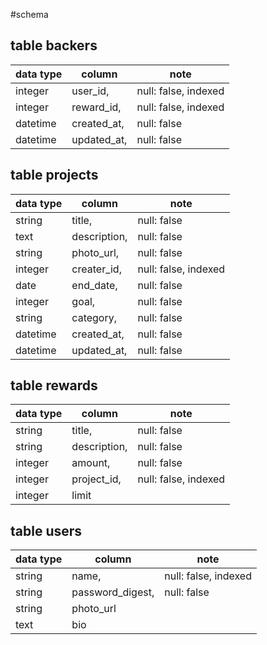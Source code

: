 #schema

## table backers
 data type |  column    |  note
-----------|------------|--------------------
  integer  |user_id,    |null: false, indexed
  integer  |reward_id,  |null: false, indexed
  datetime |created_at, |null: false
  datetime |updated_at, |null: false


## table projects
 data type |  column     | note
-----------|-------------|-------------------
  string   |title,       |null: false
  text     |description, |null: false
  string   |photo_url,   |null: false
  integer  |creater_id,  |null: false, indexed
  date     |end_date,    |null: false
  integer  |goal,        |null: false
  string   |category,    |null: false
  datetime |created_at,  |null: false
  datetime |updated_at,  |null: false


## table rewards
 data type |  column     | note
-----------|-------------|-------------------
  string   |title,       |null: false
  string   |description, |null: false
  integer  |amount,      |null: false
  integer  |project_id,  |null: false, indexed
  integer  |limit



## table users
data type  | column          |note
-----------|-----------------|---------------
  string   |name,            |null: false, indexed
  string   |password_digest, |null: false
  string   |photo_url
  text     |bio
